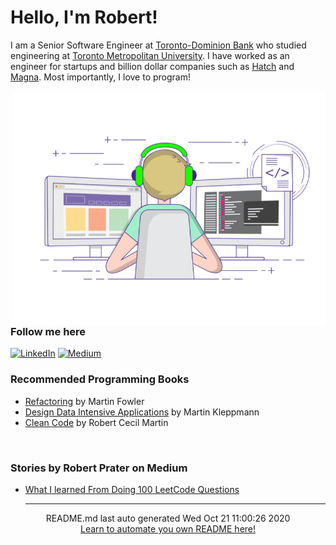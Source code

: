 # Hello, I'm Robert!

I am a Senior Software Engineer at <a href="https://www.td.com/ca/en/about-td/">Toronto-Dominion Bank</a> who studied engineering at <a href="https://www.torontomu.ca/">Toronto Metropolitan University</a>. I have worked as an engineer for startups and billion dollar companies such as <a href='https://hatch.com'>Hatch</a> and <a href='https://magna.com'>Magna</a>. Most importantly, I love to program!

<img align="right" alt="GIF" src="https://raw.githubusercontent.com/devSouvik/devSouvik/master/gif3.gif" width="500"/>

### Follow me here
<a href="https://www.linkedin.com/in/r-prater/" target="_blank"><img alt="LinkedIn" src="https://img.shields.io/badge/linkedin-%230077B5.svg?&style=for-the-badge&logo=linkedin&logoColor=white" /></a>
<a href="https://medium.com/@robcprater" target="_blank"><img alt="Medium" src="https://img.shields.io/badge/medium-%2312100E.svg?&style=for-the-badge&logo=medium&logoColor=white" /></a>

### Recommended Programming Books
- <a href='https://martinfowler.com/articles/refactoring-2nd-ed.html'>Refactoring</a> by Martin Fowler
- <a href='[https://martinfowler.com/articles/refactoring-2nd-ed.html](https://www.oreilly.com/library/view/designing-data-intensive-applications/9781491903063/)'>Design Data Intensive Applications</a> by Martin Kleppmann
- <a href='[https://martinfowler.com/articles/refactoring-2nd-ed.html](https://www.oreilly.com/library/view/clean-code-a/9780136083238/)'>Clean Code</a> by Robert Cecil Martin

<br>

### Stories by Robert Prater on Medium
 - [What I learned From Doing 100 LeetCode Questions](https://medium.com/@robcprater/what-i-learned-from-doing-100-leetcode-questions-c44537cd1d6d?source=rss-3fcc6c71db0------2)<hr>
<div align="center">
README.md last auto generated Wed Oct 21 11:00:26 2020
<br>
<a href="https://towardsdatascience.com/auto-updating-your-github-profile-with-python-cde87b638168" target="_blank">Learn to automate you own README here!</a>
</div>
